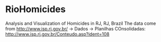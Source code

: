 # RioHomicides
Analysis and Visualization of Homicides in RJ, RJ, Brazil
The data come from http://www.isp.rj.gov.br/ -> Dados -> Planilhas COnsolidadas: http://www.isp.rj.gov.br/Conteudo.asp?ident=108
